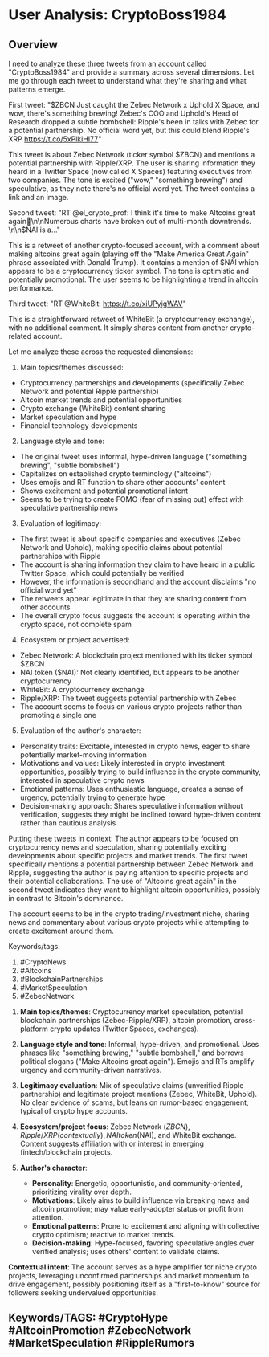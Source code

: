 # User Analysis: CryptoBoss1984

## Overview

<think>
I need to analyze these three tweets from an account called "CryptoBoss1984" and provide a summary across several dimensions. Let me go through each tweet to understand what they're sharing and what patterns emerge.

First tweet:
"$ZBCN Just caught the Zebec Network x Uphold X Space, and wow, there's something brewing! Zebec's COO and Uphold's Head of Research dropped a subtle bombshell: Ripple's been in talks with Zebec for a potential partnership. No official word yet, but this could blend Ripple's XRP https://t.co/5xPlkiHI77"

This tweet is about Zebec Network (ticker symbol $ZBCN) and mentions a potential partnership with Ripple/XRP. The user is sharing information they heard in a Twitter Space (now called X Spaces) featuring executives from two companies. The tone is excited ("wow," "something brewing") and speculative, as they note there's no official word yet. The tweet contains a link and an image.

Second tweet:
"RT @el_crypto_prof: I think it's time to make Altcoins great again🫡\n\nNumerous charts have broken out of multi-month downtrends. \n\n$NAI is a…"

This is a retweet of another crypto-focused account, with a comment about making altcoins great again (playing off the "Make America Great Again" phrase associated with Donald Trump). It contains a mention of $NAI which appears to be a cryptocurrency ticker symbol. The tone is optimistic and potentially promotional. The user seems to be highlighting a trend in altcoin performance.

Third tweet:
"RT @WhiteBit: https://t.co/xiUPyigWAV"

This is a straightforward retweet of WhiteBit (a cryptocurrency exchange), with no additional comment. It simply shares content from another crypto-related account.

Let me analyze these across the requested dimensions:

1. Main topics/themes discussed:
- Cryptocurrency partnerships and developments (specifically Zebec Network and potential Ripple partnership)
- Altcoin market trends and potential opportunities
- Crypto exchange (WhiteBit) content sharing
- Market speculation and hype
- Financial technology developments

2. Language style and tone:
- The original tweet uses informal, hype-driven language ("something brewing", "subtle bombshell")
- Capitalizes on established crypto terminology ("altcoins")
- Uses emojis and RT function to share other accounts' content
- Shows excitement and potential promotional intent
- Seems to be trying to create FOMO (fear of missing out) effect with speculative partnership news

3. Evaluation of legitimacy:
- The first tweet is about specific companies and executives (Zebec Network and Uphold), making specific claims about potential partnerships with Ripple
- The account is sharing information they claim to have heard in a public Twitter Space, which could potentially be verified
- However, the information is secondhand and the account disclaims "no official word yet"
- The retweets appear legitimate in that they are sharing content from other accounts
- The overall crypto focus suggests the account is operating within the crypto space, not complete spam

4. Ecosystem or project advertised:
- Zebec Network: A blockchain project mentioned with its ticker symbol $ZBCN
- NAI token ($NAI): Not clearly identified, but appears to be another cryptocurrency
- WhiteBit: A cryptocurrency exchange
- Ripple/XRP: The tweet suggests potential partnership with Zebec
- The account seems to focus on various crypto projects rather than promoting a single one

5. Evaluation of the author's character:

- Personality traits: Excitable, interested in crypto news, eager to share potentially market-moving information
- Motivations and values: Likely interested in crypto investment opportunities, possibly trying to build influence in the crypto community, interested in speculative crypto news
- Emotional patterns: Uses enthusiastic language, creates a sense of urgency, potentially trying to generate hype
- Decision-making approach: Shares speculative information without verification, suggests they might be inclined toward hype-driven content rather than cautious analysis

Putting these tweets in context: The author appears to be focused on cryptocurrency news and speculation, sharing potentially exciting developments about specific projects and market trends. The first tweet specifically mentions a potential partnership between Zebec Network and Ripple, suggesting the author is paying attention to specific projects and their potential collaborations. The use of "Altcoins great again" in the second tweet indicates they want to highlight altcoin opportunities, possibly in contrast to Bitcoin's dominance.

The account seems to be in the crypto trading/investment niche, sharing news and commentary about various crypto projects while attempting to create excitement around them.

Keywords/tags:
1. #CryptoNews
2. #Altcoins
3. #BlockchainPartnerships
4. #MarketSpeculation
5. #ZebecNetwork
</think>

1. **Main topics/themes**: Cryptocurrency market speculation, potential blockchain partnerships (Zebec-Ripple/XRP), altcoin promotion, cross-platform crypto updates (Twitter Spaces, exchanges).

2. **Language style and tone**: Informal, hype-driven, and promotional. Uses phrases like "something brewing," "subtle bombshell," and borrows political slogans ("Make Altcoins great again"). Emojis and RTs amplify urgency and community-driven narratives.

3. **Legitimacy evaluation**: Mix of speculative claims (unverified Ripple partnership) and legitimate project mentions (Zebec, WhiteBit, Uphold). No clear evidence of scams, but leans on rumor-based engagement, typical of crypto hype accounts.

4. **Ecosystem/project focus**: Zebec Network ($ZBCN), Ripple/XRP (contextually), NAI token ($NAI), and WhiteBit exchange. Content suggests affiliation with or interest in emerging fintech/blockchain projects.

5. **Author's character**:
   - **Personality**: Energetic, opportunistic, and community-oriented, prioritizing virality over depth.
   - **Motivations**: Likely aims to build influence via breaking news and altcoin promotion; may value early-adopter status or profit from attention.
   - **Emotional patterns**: Prone to excitement and aligning with collective crypto optimism; reactive to market trends.
   - **Decision-making**: Hype-focused, favoring speculative angles over verified analysis; uses others' content to validate claims.

**Contextual intent**: The account serves as a hype amplifier for niche crypto projects, leveraging unconfirmed partnerships and market momentum to drive engagement, possibly positioning itself as a "first-to-know" source for followers seeking undervalued opportunities.

**Keywords/TAGS**: #CryptoHype #AltcoinPromotion #ZebecNetwork #MarketSpeculation #RippleRumors
---
